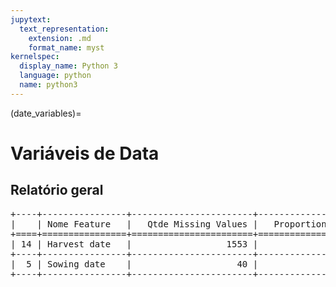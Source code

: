 ```yaml
--- 
jupytext:
  text_representation:
    extension: .md
    format_name: myst
kernelspec:
  display_name: Python 3
  language: python
  name: python3
---
```


(date_variables)= 

# Variáveis de Data
## Relatório geral

<pre>
+----+----------------+-----------------------+-----------------------------+
|    | Nome Feature   |   Qtde Missing Values |   Proportion Missing Values |
+====+================+=======================+=============================+
| 14 | Harvest date   |                  1553 |                       34.06 |
+----+----------------+-----------------------+-----------------------------+
|  5 | Sowing date    |                    40 |                        0.88 |
+----+----------------+-----------------------+-----------------------------+
</pre>

